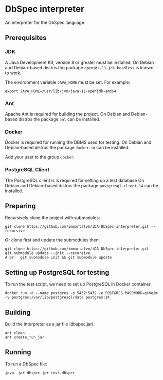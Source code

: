# DbSpec interpreter

An interpreter for the DbSpec language.

## Prerequisites

### JDK

A Java Development Kit, version 8 or greater must be installed.
On Debian and Debian-based distros the package ```openjdk-11-jdk-headless``` is known to work.

The environment variable ```JAVA_HOME``` must be set.
For example:

```shell
export JAVA_HOME=/usr/lib/jvm/java-11-openjdk-amd64
```

### Ant

Apache Ant is required for building the project.
On Debian and Debian-based distros the package ```ant``` can be installed.

### Docker

Docker is required for running the DBMS used for testing.
On Debian and Debian-based distros the package ```docker.io``` can be installed.

Add your user to the group ```docker```.

### PostgreSQL Client

The PostgreSQL client is is required for setting up a test database
On Debian and Debian-based distros the package ```postgresql-client-14``` can be installed.

## Preparing

Recursively clone the project with submodules:

```shell
git clone https://github.com/immortalvm/iDA-DbSpec-interpreter.git --recursive
```

Or clone first and update the submodules then:

```shell   
git clone https://github.com/immortalvm/iDA-DbSpec-interpreter.git
git submodule update --init --recursive  
# or:  git submodule init && git submodule update
```

## Setting up PostgreSQL for testing

To run the test script, we need to set up PostgreSQL in Docker container.
```shell
docker run -d --name postgres -p 5432:5432 -e POSTGRES_PASSWORD=geheim -v postgres:/var/lib/postgresql/data postgres:14
```

## Building

Build the interpreter as a jar file (dbspec.jar):

```shell
ant clean
ant create_run_jar
```

## Running

To run a DbSpec file:

```shell
java -jar dbspec.jar test.dbspec
```
